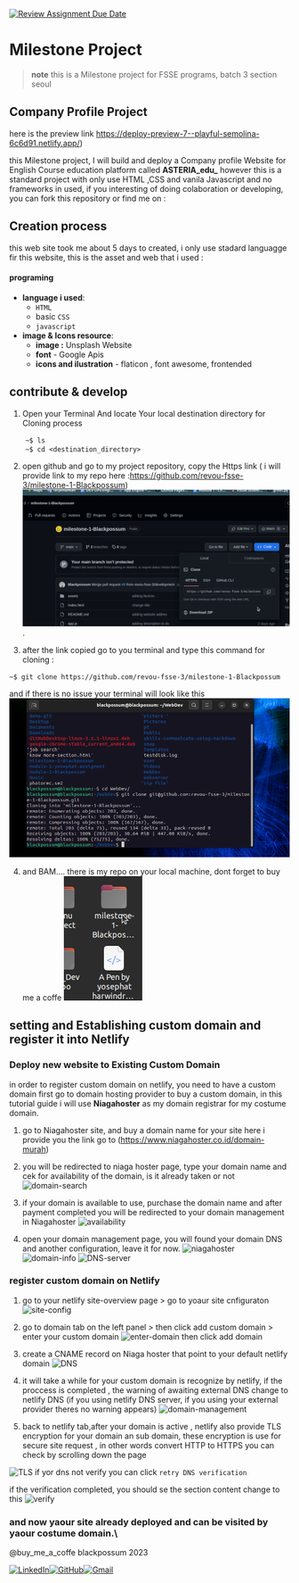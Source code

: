 [![Review Assignment Due Date](https://classroom.github.com/assets/deadline-readme-button-24ddc0f5d75046c5622901739e7c5dd533143b0c8e959d652212380cedb1ea36.svg)](https://classroom.github.com/a/_e9whi2b)

# Milestone Project

> **note**
> this is a Milestone project for FSSE programs, batch 3 section seoul

## Company Profile Project
here is the preview link https://deploy-preview-7--playful-semolina-6c6d91.netlify.app/)

this Milestone project, I will build and deploy a Company profile Website for English Course education platform called **ASTERIA_edu_**
however this is a standard project with only use HTML ,CSS and vanila Javascript and no frameworks in used, if you interesting of doing colaboration or developing, you can fork this repository or find me on :

## Creation process
this web site took me about 5 days to created, i only use stadard languagge fir this website, this is the asset and web that i used :
#### programing 
 * __language i used__:
    - `HTML`
    - basic `CSS`
    - `javascript`
 * __image & Icons resource__:
    - __image :__ Unsplash Website  
    - __font__ - Google Apis
    - __icons and ilustration__ - flaticon ,  font awesome, frontended
## contribute & develop
1. Open your Terminal And locate Your local destination directory for Cloning process
``` 
    ~$ ls
    ~$ cd <destination_directory> 
```
2. open github and go to my project repository, copy the Https link
( i will provide link to my repo here :https://github.com/revou-fsse-3/milestone-1-Blackpossum)
![](/assets/github%20repo%20page.png).


3. after the link copied go to you terminal and type this command for cloning :
```
~$ git clone https://github.com/revou-fsse-3/milestone-1-Blackpossum
```
and if there is no issue your terminal will look like this 
![terminal image](/assets/terminal%20image.png)

4. and BAM.... there is my repo on your local machine, dont forget to buy me a coffe 
    ![terminal image](/assets/Screenshot%20from%202023-11-17%2021-53-28.png)
## setting and Establishing custom domain and register it into Netlify

### Deploy new website to Existing Custom Domain
in order to register custom domain on netlify, you need to have a custom domain first
go to domain hosting provider to buy a custom domain, in this tutorial guide i will use __Niagahoster__ as my domain registrar for my costume domain.

1. go to Niagahoster site, and buy a domain name for your site here i provide you the link 
go to (https://www.niagahoster.co.id/domain-murah)

2. you will be redirected to niaga hoster page, type your domain name and cek for availability of the domain, is it already taken or not
![domain-search](/assets/mrkdwn-assets/niaga%20hoster%20page.png)

3. if your domain is available to use, purchase the domain name and after payment completed you will be redirected to your domain management in Niagahoster 
![availability](/assets/mrkdwn-assets/availability%20.png)

4. open your domain management page, you will found your domain DNS and another configuration, leave it for now.
![niagahoster](/assets/mrkdwn-assets/niagahoster.png) 
![domain-info](/assets/mrkdwn-assets/domain%20information%20.png) ![DNS-server](/assets/mrkdwn-assets/hostinger-dns.png)

### register custom domain on Netlify

1. go to your netlify site-overview page > go to yoaur site cnfiguraton 
![site-config](/assets/mrkdwn-assets/site-configuration.png)

2. go to domain tab on the left panel > then click add custom domain > enter your custom domain
![enter-domain](/assets/mrkdwn-assets/netlify-add-domain.png) then click add domain 

3. create a CNAME record on Niaga hoster that point to your default netlify domain 
![DNS](/assets/mrkdwn-assets/rococo.png)

4. it will take a while for your custom domain is recognize by netlify, if the proccess is completed , the warning of awaiting external DNS change to netlify DNS (if you using netlify DNS server, if you using your external provider theres no warning appears)
![domain-management](/assets/mrkdwn-assets/domain%20management.png)

5. back to netlify tab,after your domain is active , netlify also provide TLS encryption for your domain an sub domain, these encryption is use for secure site request , in other words convert HTTP to HTTPS 
you can check by scrolling down the page 

![TLS](/assets/mrkdwn-assets/netlify-TLS-verify.png)
if yor dns not verify you can click `retry DNS verification`

if the verification completed, you should se the section content change to this 
![verify](/assets/mrkdwn-assets/nelify-TLS-cert.png)

### and now yaour site already deployed and can be visited by yaour costume domain.\
@buy_me_a_coffe blackpossum 2023




[![LinkedIn](https://img.shields.io/badge/linkedin-%230077B5.svg?style=for-the-badge&logo=linkedin&logoColor=white)](https://www.linkedin.com/in/yosaphat-harwindra-82aa54194/)[![GitHub](https://img.shields.io/badge/github-%23121011.svg?style=for-the-badge&logo=github&logoColor=white)](https://github.com/Blackpossum)[![Gmail](https://img.shields.io/badge/Gmail-D14836?style=for-the-badge&logo=gmail&logoColor=white)](https://mail.google.com/mail/u/0/#inbox?compose=CllgCJZbjsDVTCHvCnhHCvtfKVrVdgTsRsWdQPFjXBQKhnBbkKpCFNzsDmKZzVwtrmbMpzzNdtL)
